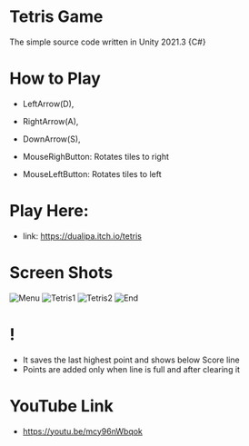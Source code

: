 ﻿# Tetris Game

The simple source code written in Unity 2021.3 {C#}

# How to Play

- LeftArrow(D),
- RightArrow(A),
- DownArrow(S),

- MouseRighButton: Rotates tiles to right
- MouseLeftButton: Rotates tiles to left

# Play Here:

- link: https://dualipa.itch.io/tetris

# Screen Shots

![Menu](https://github.com/beneqi/tetrisgame/assets/131340484/a3db4b71-d084-4dbf-874c-8fcac38f9fc8)
![Tetris1](https://github.com/beneqi/tetrisgame/assets/131340484/1ee3e574-1a06-4046-bb40-a3f4de9f317e)
![Tetris2](https://github.com/beneqi/tetrisgame/assets/131340484/2fbda995-29eb-4d76-bd57-3331bdc61f81)
![End](https://github.com/beneqi/tetrisgame/assets/131340484/cc8580dc-3a7a-4b4c-b42f-4afc3a60e95b)

# !

- It saves the last highest point and shows below Score line
- Points are added only when line is full and after clearing it

# YouTube Link

- https://youtu.be/mcy96nWbqok
